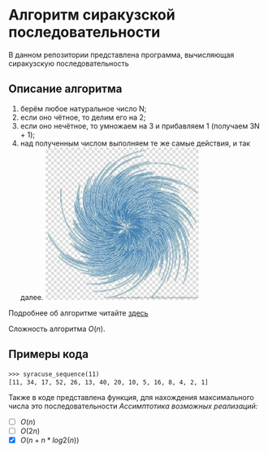 # Алгоритм сиракузской последовательности
В данном репозитории представлена программа, вычисляющая сиракузскую последовательность
## Описание алгоритма
1) берём любое натуральное число N;
2) если оно чётное, то делим его на 2;
3) если оно нечётное, то умножаем на 3 и прибавляем 1 (получаем 3N + 1);
4) над полученным числом выполняем те же самые действия, и так далее.
![Визуализация работы алгоритма](https://github.com/vveessdv/VvPD_PR_5/blob/main/picture.jpg?raw=true)

Подробнее об алгоритме читайте [здесь](https://ru.wikipedia.org/wiki/%D0%93%D0%B8%D0%BF%D0%BE%D1%82%D0%B5%D0%B7%D0%B0_%D0%9A%D0%BE%D0%BB%D0%BB%D0%B0%D1%82%D1%86%D0%B0)

Сложность алгоритма $O(n)$.
## Примеры кода
```
>>> syracuse_sequence(11)
[11, 34, 17, 52, 26, 13, 40, 20, 10, 5, 16, 8, 4, 2, 1]
```

Также в коде представлена функция, для нахождения максимального числа это последовательности
_Ассимптотика возможных реализаций:_
* [ ] $O(n)$
* [ ] $O(2n)$
* [x] $O(n+n*log{2}(n))$

